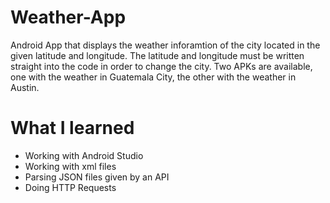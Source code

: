 # Weather-App
Android App that displays the weather inforamtion of the city located in the given latitude and longitude. The latitude and longitude must be written straight into the code in order to change the city. Two APKs are available, one with the weather in Guatemala City, the other with the weather in Austin.

# What I learned
* Working with Android Studio
* Working with xml files 
* Parsing JSON files given by an API
* Doing HTTP Requests

